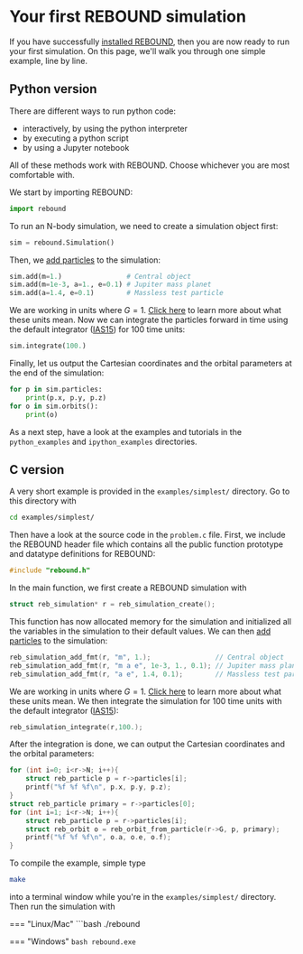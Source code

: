 # Your first REBOUND simulation

If you have successfully [installed REBOUND](quickstart_installation.md), then you are now ready to run your first simulation.
On this page, we'll walk you through one simple example, line by line.

## Python version

There are different ways to run python code:

- interactively, by using the python interpreter
- by executing a python script
- by using a Jupyter notebook

All of these methods work with REBOUND.
Choose whichever you are most comfortable with.

We start by importing REBOUND:

```python
import rebound
```

To run an N-body simulation, we need to create a simulation object first:

```python
sim = rebound.Simulation()
```

Then, we [add particles](addingparticles.md) to the simulation:

```python
sim.add(m=1.)                # Central object
sim.add(m=1e-3, a=1., e=0.1) # Jupiter mass planet 
sim.add(a=1.4, e=0.1)        # Massless test particle
```

We are working in units where $G=1$. [Click here](units.md#using-g1) to learn more about what these units mean. 
Now we can integrate the particles forward in time using the default integrator ([IAS15](integrators.md#ias15)) for 100 time units:

```python
sim.integrate(100.)
```

Finally, let us output the Cartesian coordinates and the orbital parameters at the end of the simulation:

```python
for p in sim.particles:
    print(p.x, p.y, p.z)
for o in sim.orbits(): 
    print(o)
```

As a next step, have a look at the examples and tutorials in the `python_examples` and `ipython_examples` directories.

## C version

A very short example is provided in the `examples/simplest/` directory. 
Go to this directory with 

```bash
cd examples/simplest/
```

Then have a look at the source code in the `problem.c` file. First, we include the REBOUND header file which contains all the public function prototype and datatype definitions for REBOUND:

```c
#include "rebound.h"
```

In the main function, we first create a REBOUND simulation with 

```c
struct reb_simulation* r = reb_simulation_create();
```

This function has now allocated memory for the simulation and initialized all the variables in the simulation to their default values.
We can then [add particles](addingparticles.md) to the simulation:

```c
reb_simulation_add_fmt(r, "m", 1.);                // Central object
reb_simulation_add_fmt(r, "m a e", 1e-3, 1., 0.1); // Jupiter mass planet
reb_simulation_add_fmt(r, "a e", 1.4, 0.1);        // Massless test particle
```

We are working in units where $G=1$. [Click here](units.md#using-g1) to learn more about what these units mean. 
We then integrate the simulation for 100 time units with the default integrator ([IAS15](integrators.md#ias15)):

```c
reb_simulation_integrate(r,100.);
```

After the integration is done, we can output the Cartesian coordinates and the orbital parameters:

```c
for (int i=0; i<r->N; i++){
    struct reb_particle p = r->particles[i];
    printf("%f %f %f\n", p.x, p.y, p.z);
}
struct reb_particle primary = r->particles[0];
for (int i=1; i<r->N; i++){
    struct reb_particle p = r->particles[i];
    struct reb_orbit o = reb_orbit_from_particle(r->G, p, primary);
    printf("%f %f %f\n", o.a, o.e, o.f);
}
```

To compile the example, simple type

```bash
make
```

into a terminal window while you're in the `examples/simplest/` directory. Then run the simulation with 

=== "Linux/Mac"
    ```bash
    ./rebound

=== "Windows"
    ```bash
    rebound.exe
    ```
